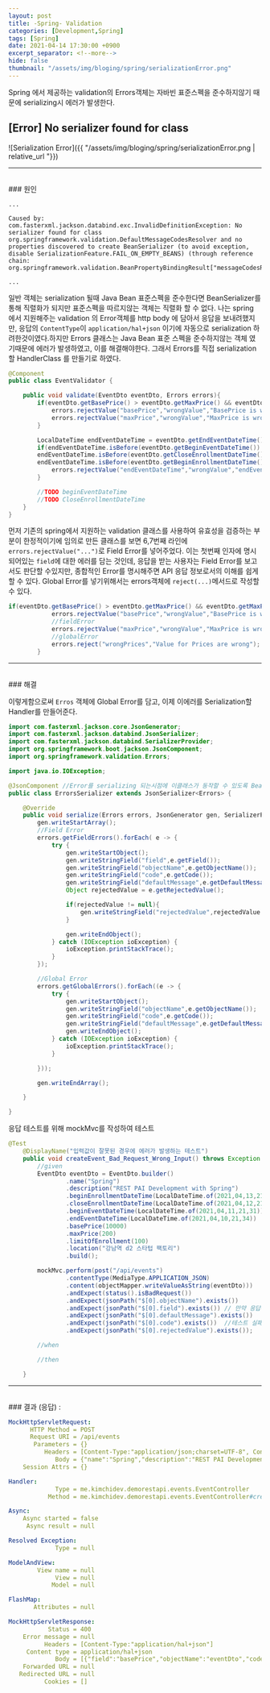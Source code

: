 ```yaml
---
layout: post
title: -Spring- Validation
categories: [Development,Spring]
tags: [Spring]
date: 2021-04-14 17:30:00 +0900
excerpt_separator: <!--more-->
hide: false
thumbnail: "/assets/img/bloging/spring/serializationError.png"
---
```


Spring 에서 제공하는 validation의 Errors객체는 자바빈 표준스펙을 준수하지않기 때문에 serializing시 에러가 발생한다. 

<!--more-->
## [Error] No serializer found for class

![Serialization Error]({{ "/assets/img/bloging/spring/serializationError.png | relative_url "}})

---
<br>
### 원인


```
...

Caused by: com.fasterxml.jackson.databind.exc.InvalidDefinitionException: No serializer found for class org.springframework.validation.DefaultMessageCodesResolver and no properties discovered to create BeanSerializer (to avoid exception, disable SerializationFeature.FAIL_ON_EMPTY_BEANS) (through reference chain: org.springframework.validation.BeanPropertyBindingResult["messageCodesResolver"])

...
```  



일반 객체는 serialization 될때 Java Bean 표준스펙을 준수한다면 BeanSerializer를 통해 직렬화가 되지만 표준스펙을 따르지않는 객체는 직렬화 할 수 없다. 나는 spring 에서 지원해주는 validation 의 Error객체를 http body 에 담아서 응답을 보내려했지만, 응답의 `ContentType`이 `application/hal+json` 이기에 자동으로 serialization 하려한것이였다.하지만 Errors 클래스는 Java Bean 표준 스펙을 준수하지않는 객체 였기때문에 에러가 발생하였고, 이를 해결해야한다.  그래서 Errors를 직접 serialization할 HandlerClass 를 만들기로 하였다.  





```java
@Component
public class EventValidator {

    public void validate(EventDto eventDto, Errors errors){
        if(eventDto.getBasePrice() > eventDto.getMaxPrice() && eventDto.getMaxPrice() != 0){
            errors.rejectValue("basePrice","wrongValue","BasePrice is wrong.");
            errors.rejectValue("maxPrice","wrongValue","MaxPrice is wrong.");
        }

        LocalDateTime endEventDateTime = eventDto.getEndEventDateTime();
        if(endEventDateTime.isBefore(eventDto.getBeginEventDateTime()) ||
        endEventDateTime.isBefore(eventDto.getCloseEnrollmentDateTime())||
        endEventDateTime.isBefore(eventDto.getBeginEnrollmentDateTime())){
            errors.rejectValue("endEventDateTime","wrongValue","endEventDateTime is wrong");
        }

        //TODO beginEventDateTime
        //TODO CloseEnrollmentDateTime
    }
}

```

먼저 기존의  spring에서 지원하는 validation 클래스를 사용하여 유효성을 검증하는 부분이 한정적이기에 임의로 만든 클래스를 보면 6,7번째 라인에 `errors.rejectValue("...")`로 Field Error를 넣어주었다. 이는 첫번째 인자에 명시되어있는 `field`에 대한 에러를 담는 것인데, 응답을 받는 사용자는 Field Error를 보고서도 판단할 수있지만, 종합적인 Error를 명시해주면  API 응답 정보로서의 이해를 쉽게할 수 있다. Global Error를 넣기위해서는 errors객체에 `reject(...)`메서드로 작성할 수 있다.

```java
if(eventDto.getBasePrice() > eventDto.getMaxPrice() && eventDto.getMaxPrice() != 0){
            errors.rejectValue("basePrice","wrongValue","BasePrice is wrong.");
            //fieldError
            errors.rejectValue("maxPrice","wrongValue","MaxPrice is wrong.");
            //globalError
            errors.reject("wrongPrices","Value for Prices are wrong");
        }
```

---
<br>
### 해결

이렇게함으로써 `Erros` 객체에  Global Error를 담고, 이제 이에러를 Serialization할 Handler를 만들어준다.

```java
import com.fasterxml.jackson.core.JsonGenerator;
import com.fasterxml.jackson.databind.JsonSerializer;
import com.fasterxml.jackson.databind.SerializerProvider;
import org.springframework.boot.jackson.JsonComponent;
import org.springframework.validation.Errors;

import java.io.IOException;

@JsonComponent //Error를 serializing 되는시점에 이클래스가 동작할 수 있도록 Bean으로 등록한다.
public class ErrorsSerializer extends JsonSerializer<Errors> {

    @Override
    public void serialize(Errors errors, JsonGenerator gen, SerializerProvider serializers) throws IOException {
        gen.writeStartArray();
        //Field Error
        errors.getFieldErrors().forEach( e -> {
            try {
                gen.writeStartObject();
                gen.writeStringField("field",e.getField());
                gen.writeStringField("objectName",e.getObjectName());
                gen.writeStringField("code",e.getCode());
                gen.writeStringField("defaultMessage",e.getDefaultMessage());
                Object rejectedValue = e.getRejectedValue();

                if(rejectedValue != null){
                    gen.writeStringField("rejectedValue",rejectedValue.toString());
                }

                gen.writeEndObject();
            } catch (IOException ioException) {
                ioException.printStackTrace();
            }
        });

        //Global Error
        errors.getGlobalErrors().forEach((e -> {
            try {
                gen.writeStartObject();
                gen.writeStringField("objectName",e.getObjectName());
                gen.writeStringField("code",e.getCode());
                gen.writeStringField("defaultMessage",e.getDefaultMessage());
                gen.writeEndObject();
            } catch (IOException ioException) {
                ioException.printStackTrace();
            }

        }));

        gen.writeEndArray();

    }

}
```

응답 테스트를 위해 mockMvc를 작성하여 테스트

```java
@Test
    @DisplayName("입력값이 잘못된 경우에 에러가 발생하는 테스트")
    public void createEvent_Bad_Request_Wrong_Input() throws Exception {
        //given
        EventDto eventDto = EventDto.builder()
                .name("Spring")
                .description("REST PAI Development with Spring")
                .beginEnrollmentDateTime(LocalDateTime.of(2021,04,13,21,31))
                .closeEnrollmentDateTime(LocalDateTime.of(2021,04,12,21,31))
                .beginEventDateTime(LocalDateTime.of(2021,04,11,21,31))
                .endEventDateTime(LocalDateTime.of(2021,04,10,21,34))
                .basePrice(10000)
                .maxPrice(200)
                .limitOfEnrollment(100)
                .location("강남역 d2 스타텁 팩토리")
                .build();

        mockMvc.perform(post("/api/events")
                .contentType(MediaType.APPLICATION_JSON)
                .content(objectMapper.writeValueAsString(eventDto)))
                .andExpect(status().isBadRequest())
                .andExpect(jsonPath("$[0].objectName").exists())
                .andExpect(jsonPath("$[0].field").exists()) // 만약 응답에 field error를 넣어주지 않았더라면 테스트 실패
                .andExpect(jsonPath("$[0].defaultMessage").exists())
                .andExpect(jsonPath("$[0].code").exists())  //테스트 실패 동일
                .andExpect(jsonPath("$[0].rejectedValue").exists());

        //when

        //then

    }
```

---
<br>
### 결과 (응답) :

```yml
MockHttpServletRequest:
      HTTP Method = POST
      Request URI = /api/events
       Parameters = {}
          Headers = [Content-Type:"application/json;charset=UTF-8", Content-Length:"349"]
             Body = {"name":"Spring","description":"REST PAI Development with Spring","beginEnrollmentDateTime":"2021-04-13T21:31:00","closeEnrollmentDateTime":"2021-04-12T21:31:00","beginEventDateTime":"2021-04-11T21:31:00","endEventDateTime":"2021-04-10T21:34:00","location":"강남역 d2 스타텁 팩토리","basePrice":10000,"maxPrice":200,"limitOfEnrollment":100}
    Session Attrs = {}

Handler:
             Type = me.kimchidev.demorestapi.events.EventController
           Method = me.kimchidev.demorestapi.events.EventController#createEvent(EventDto, Errors)

Async:
    Async started = false
     Async result = null

Resolved Exception:
             Type = null

ModelAndView:
        View name = null
             View = null
            Model = null

FlashMap:
       Attributes = null

MockHttpServletResponse:
           Status = 400
    Error message = null
          Headers = [Content-Type:"application/hal+json"]
     Content type = application/hal+json
             Body = [{"field":"basePrice","objectName":"eventDto","code":"wrongValue","defaultMessage":"BasePrice is wrong.","rejectedValue":"10000"},{"field":"maxPrice","objectName":"eventDto","code":"wrongValue","defaultMessage":"MaxPrice is wrong.","rejectedValue":"200"},{"field":"endEventDateTime","objectName":"eventDto","code":"wrongValue","defaultMessage":"endEventDateTime is wrong","rejectedValue":"2021-04-10T21:34"},{"objectName":"eventDto","code":"wrongPrices","defaultMessage":"Value for Prices are wrong"}]
    Forwarded URL = null
   Redirected URL = null
          Cookies = []

```
